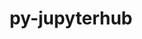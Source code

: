 ---
title: "py-jupyterhub"
layout: cache
categories: [package, develop]
meta: {"compilers": ["none"], "num_specs": 48, "num_specs_by_stack": {"e4s": 23, "e4s-neoverse-v2": 25, "root": 48}, "oss": ["ubuntu22.04"], "platforms": ["linux"], "stacks": ["e4s", "e4s-neoverse-v2", "root"], "targets": ["neoverse_v2", "x86_64_v3"], "versions": ["1.4.1"]}
spec_details: [{"compiler": "none", "hash": "2j6zezh6awm6xb2cqyzi3aldowxr6qaf", "os": "ubuntu22.04", "platform": "linux", "size": "-", "stacks": ["e4s-neoverse-v2", "root"], "target": "neoverse_v2", "variants": ["build_system=python_pip"], "versions": ["1.4.1"]}, {"compiler": "none", "hash": "2votdtqvtkhsdneeqliriezrdp2rmebn", "os": "ubuntu22.04", "platform": "linux", "size": "-", "stacks": ["e4s", "root"], "target": "x86_64_v3", "variants": ["build_system=python_pip"], "versions": ["1.4.1"]}, {"compiler": "none", "hash": "36ldkq4dj67jxaouv6x3bcf5pu36hls7", "os": "ubuntu22.04", "platform": "linux", "size": "-", "stacks": ["e4s", "root"], "target": "x86_64_v3", "variants": ["build_system=python_pip"], "versions": ["1.4.1"]}, {"compiler": "none", "hash": "3j5ytozakubjkpbafhgntv3t5dg76aaz", "os": "ubuntu22.04", "platform": "linux", "size": "-", "stacks": ["e4s-neoverse-v2", "root"], "target": "neoverse_v2", "variants": ["build_system=python_pip"], "versions": ["1.4.1"]}, {"compiler": "none", "hash": "3qpox6obmxijiu5zwtrb7chhgtyf7jai", "os": "ubuntu22.04", "platform": "linux", "size": "-", "stacks": ["e4s-neoverse-v2", "root"], "target": "neoverse_v2", "variants": ["build_system=python_pip"], "versions": ["1.4.1"]}, {"compiler": "none", "hash": "3wpx7w6bhc4wh5tlgfo2pje5doi53jeo", "os": "ubuntu22.04", "platform": "linux", "size": "-", "stacks": ["e4s-neoverse-v2", "root"], "target": "neoverse_v2", "variants": ["build_system=python_pip"], "versions": ["1.4.1"]}, {"compiler": "none", "hash": "4kynhfkkth5n3vidwaromgxwt4cu3fjo", "os": "ubuntu22.04", "platform": "linux", "size": "-", "stacks": ["e4s", "root"], "target": "x86_64_v3", "variants": ["build_system=python_pip"], "versions": ["1.4.1"]}, {"compiler": "none", "hash": "5g6mnhjs6ydfu2pugbdig6yzs3bmx7im", "os": "ubuntu22.04", "platform": "linux", "size": "-", "stacks": ["e4s", "root"], "target": "x86_64_v3", "variants": ["build_system=python_pip"], "versions": ["1.4.1"]}, {"compiler": "none", "hash": "6g5sxcc43vbvclj46ctzzunn3tfxk4bc", "os": "ubuntu22.04", "platform": "linux", "size": "-", "stacks": ["e4s", "root"], "target": "x86_64_v3", "variants": ["build_system=python_pip"], "versions": ["1.4.1"]}, {"compiler": "none", "hash": "6lordegtra7nkyx5jbqmbysstc62fzru", "os": "ubuntu22.04", "platform": "linux", "size": "-", "stacks": ["e4s-neoverse-v2", "root"], "target": "neoverse_v2", "variants": ["build_system=python_pip"], "versions": ["1.4.1"]}, {"compiler": "none", "hash": "7cxrfqhjfvxrglr7tyelglhero52rzvd", "os": "ubuntu22.04", "platform": "linux", "size": "-", "stacks": ["e4s", "root"], "target": "x86_64_v3", "variants": ["build_system=python_pip"], "versions": ["1.4.1"]}, {"compiler": "none", "hash": "7kqjjyooqvwbunjdrrt57t3g7z4frgq7", "os": "ubuntu22.04", "platform": "linux", "size": "-", "stacks": ["e4s", "root"], "target": "x86_64_v3", "variants": ["build_system=python_pip"], "versions": ["1.4.1"]}, {"compiler": "none", "hash": "7lcuppyxq6xp6qelfu6wh47qtwvmgfvc", "os": "ubuntu22.04", "platform": "linux", "size": "-", "stacks": ["e4s", "root"], "target": "x86_64_v3", "variants": ["build_system=python_pip"], "versions": ["1.4.1"]}, {"compiler": "none", "hash": "amzq6tjntmrkx26pm4taockku2xiv3ig", "os": "ubuntu22.04", "platform": "linux", "size": "-", "stacks": ["e4s-neoverse-v2", "root"], "target": "neoverse_v2", "variants": ["build_system=python_pip"], "versions": ["1.4.1"]}, {"compiler": "none", "hash": "bx7wiwxt4gljoorlumq6hoeen37ck2du", "os": "ubuntu22.04", "platform": "linux", "size": "-", "stacks": ["e4s", "root"], "target": "x86_64_v3", "variants": ["build_system=python_pip"], "versions": ["1.4.1"]}, {"compiler": "none", "hash": "c44ngci37qhczqeyvsjxgdkda5b43u4y", "os": "ubuntu22.04", "platform": "linux", "size": "-", "stacks": ["e4s", "root"], "target": "x86_64_v3", "variants": ["build_system=python_pip"], "versions": ["1.4.1"]}, {"compiler": "none", "hash": "eomnwl7frptailopnxqv3x624czob4eu", "os": "ubuntu22.04", "platform": "linux", "size": "-", "stacks": ["e4s", "root"], "target": "x86_64_v3", "variants": ["build_system=python_pip"], "versions": ["1.4.1"]}, {"compiler": "none", "hash": "g5stz65ia54nurdz2jahrizxm6dx6upg", "os": "ubuntu22.04", "platform": "linux", "size": "-", "stacks": ["e4s", "root"], "target": "x86_64_v3", "variants": ["build_system=python_pip"], "versions": ["1.4.1"]}, {"compiler": "none", "hash": "hgorattetlu3s5xqutqkkavdvdx4e4qv", "os": "ubuntu22.04", "platform": "linux", "size": "-", "stacks": ["e4s-neoverse-v2", "root"], "target": "neoverse_v2", "variants": ["build_system=python_pip"], "versions": ["1.4.1"]}, {"compiler": "none", "hash": "hml6vl5du7yvyjfxhmcqar3bt5h25vaz", "os": "ubuntu22.04", "platform": "linux", "size": "-", "stacks": ["e4s", "root"], "target": "x86_64_v3", "variants": ["build_system=python_pip"], "versions": ["1.4.1"]}, {"compiler": "none", "hash": "idggkgf6htofit4k236pjcj7bncgi4sg", "os": "ubuntu22.04", "platform": "linux", "size": "-", "stacks": ["e4s-neoverse-v2", "root"], "target": "neoverse_v2", "variants": ["build_system=python_pip"], "versions": ["1.4.1"]}, {"compiler": "none", "hash": "ig4pxa2674y42erygzczvusv3gny3w3c", "os": "ubuntu22.04", "platform": "linux", "size": "-", "stacks": ["e4s-neoverse-v2", "root"], "target": "neoverse_v2", "variants": ["build_system=python_pip"], "versions": ["1.4.1"]}, {"compiler": "none", "hash": "j6wn65sya7d47zpruxms2vdcddg453im", "os": "ubuntu22.04", "platform": "linux", "size": "-", "stacks": ["e4s-neoverse-v2", "root"], "target": "neoverse_v2", "variants": ["build_system=python_pip"], "versions": ["1.4.1"]}, {"compiler": "none", "hash": "jgavdwbhx4ruo4roctzignvrvuhdsocq", "os": "ubuntu22.04", "platform": "linux", "size": "-", "stacks": ["e4s-neoverse-v2", "root"], "target": "neoverse_v2", "variants": ["build_system=python_pip"], "versions": ["1.4.1"]}, {"compiler": "none", "hash": "mo77uutthdv4teaow6hqoq65vykvqxp6", "os": "ubuntu22.04", "platform": "linux", "size": "-", "stacks": ["e4s", "root"], "target": "x86_64_v3", "variants": ["build_system=python_pip"], "versions": ["1.4.1"]}, {"compiler": "none", "hash": "oh2yicwjikxh4zjfqevbayupeznuu5rv", "os": "ubuntu22.04", "platform": "linux", "size": "-", "stacks": ["e4s-neoverse-v2", "root"], "target": "neoverse_v2", "variants": ["build_system=python_pip"], "versions": ["1.4.1"]}, {"compiler": "none", "hash": "pac556oinfu2ifzla2z7hayttofrxp6z", "os": "ubuntu22.04", "platform": "linux", "size": "-", "stacks": ["e4s", "root"], "target": "x86_64_v3", "variants": ["build_system=python_pip"], "versions": ["1.4.1"]}, {"compiler": "none", "hash": "pbkzah7hntorywjwetrnioquw5bqywn3", "os": "ubuntu22.04", "platform": "linux", "size": "-", "stacks": ["e4s-neoverse-v2", "root"], "target": "neoverse_v2", "variants": ["build_system=python_pip"], "versions": ["1.4.1"]}, {"compiler": "none", "hash": "qfmvjnhr2ufcpl7kdncejmor5ed5xqtu", "os": "ubuntu22.04", "platform": "linux", "size": "-", "stacks": ["e4s-neoverse-v2", "root"], "target": "neoverse_v2", "variants": ["build_system=python_pip"], "versions": ["1.4.1"]}, {"compiler": "none", "hash": "rxyqfstthemg7eexo7sq24z6fbv4fgia", "os": "ubuntu22.04", "platform": "linux", "size": "-", "stacks": ["e4s", "root"], "target": "x86_64_v3", "variants": ["build_system=python_pip"], "versions": ["1.4.1"]}, {"compiler": "none", "hash": "tnq6ldzmib2ecyj4qbixne6qilzjb7eo", "os": "ubuntu22.04", "platform": "linux", "size": "-", "stacks": ["e4s", "root"], "target": "x86_64_v3", "variants": ["build_system=python_pip"], "versions": ["1.4.1"]}, {"compiler": "none", "hash": "tw7oefre4fuceii333vbl3hefrq6y7rt", "os": "ubuntu22.04", "platform": "linux", "size": "-", "stacks": ["e4s", "root"], "target": "x86_64_v3", "variants": ["build_system=python_pip"], "versions": ["1.4.1"]}, {"compiler": "none", "hash": "u4n4nkhl7lfyw55yqq4ypspyivn2hlzn", "os": "ubuntu22.04", "platform": "linux", "size": "-", "stacks": ["e4s", "root"], "target": "x86_64_v3", "variants": ["build_system=python_pip"], "versions": ["1.4.1"]}, {"compiler": "none", "hash": "uevrmers5urbs4ri427us5sogd3qfitr", "os": "ubuntu22.04", "platform": "linux", "size": "-", "stacks": ["e4s-neoverse-v2", "root"], "target": "neoverse_v2", "variants": ["build_system=python_pip"], "versions": ["1.4.1"]}, {"compiler": "none", "hash": "usocy2gay5bx7qnjzqldp7un54nylsbk", "os": "ubuntu22.04", "platform": "linux", "size": "-", "stacks": ["e4s", "root"], "target": "x86_64_v3", "variants": ["build_system=python_pip"], "versions": ["1.4.1"]}, {"compiler": "none", "hash": "v4ozfizda3rjah6kzimlishkjxk2pgtz", "os": "ubuntu22.04", "platform": "linux", "size": "-", "stacks": ["e4s-neoverse-v2", "root"], "target": "neoverse_v2", "variants": ["build_system=python_pip"], "versions": ["1.4.1"]}, {"compiler": "none", "hash": "vsl7i5llkd7tv556xvnjvexgdpkk5yq5", "os": "ubuntu22.04", "platform": "linux", "size": "-", "stacks": ["e4s-neoverse-v2", "root"], "target": "neoverse_v2", "variants": ["build_system=python_pip"], "versions": ["1.4.1"]}, {"compiler": "none", "hash": "vt4h4ogw4xclzhtvlf4ujzvd6z6qtddi", "os": "ubuntu22.04", "platform": "linux", "size": "-", "stacks": ["e4s-neoverse-v2", "root"], "target": "neoverse_v2", "variants": ["build_system=python_pip"], "versions": ["1.4.1"]}, {"compiler": "none", "hash": "wu4c6qpzfbbrzed7mat3d6osojhcoxxd", "os": "ubuntu22.04", "platform": "linux", "size": "-", "stacks": ["e4s-neoverse-v2", "root"], "target": "neoverse_v2", "variants": ["build_system=python_pip"], "versions": ["1.4.1"]}, {"compiler": "none", "hash": "x5gpnu2euuvrn2ers4umruo4r342e525", "os": "ubuntu22.04", "platform": "linux", "size": "-", "stacks": ["e4s-neoverse-v2", "root"], "target": "neoverse_v2", "variants": ["build_system=python_pip"], "versions": ["1.4.1"]}, {"compiler": "none", "hash": "xbwxk4gxmpf6p7fo7qkdu7d5ttcg4ar7", "os": "ubuntu22.04", "platform": "linux", "size": "-", "stacks": ["e4s", "root"], "target": "x86_64_v3", "variants": ["build_system=python_pip"], "versions": ["1.4.1"]}, {"compiler": "none", "hash": "xgdg5m4p3tsqgdwhht5mmtkel3exjvpd", "os": "ubuntu22.04", "platform": "linux", "size": "-", "stacks": ["e4s", "root"], "target": "x86_64_v3", "variants": ["build_system=python_pip"], "versions": ["1.4.1"]}, {"compiler": "none", "hash": "ydqd7owt75su6vanxwacw4t2vgavfohi", "os": "ubuntu22.04", "platform": "linux", "size": "-", "stacks": ["e4s-neoverse-v2", "root"], "target": "neoverse_v2", "variants": ["build_system=python_pip"], "versions": ["1.4.1"]}, {"compiler": "none", "hash": "yotdx5kaiahmfpught535j73uz7ckr7w", "os": "ubuntu22.04", "platform": "linux", "size": "-", "stacks": ["e4s-neoverse-v2", "root"], "target": "neoverse_v2", "variants": ["build_system=python_pip"], "versions": ["1.4.1"]}, {"compiler": "none", "hash": "ywoc4q72da7tql7jz64gzfd3gkmw3bb4", "os": "ubuntu22.04", "platform": "linux", "size": "-", "stacks": ["e4s-neoverse-v2", "root"], "target": "neoverse_v2", "variants": ["build_system=python_pip"], "versions": ["1.4.1"]}, {"compiler": "none", "hash": "yxhlkbw7ppbndfffmopqrgbkcc3tymup", "os": "ubuntu22.04", "platform": "linux", "size": "-", "stacks": ["e4s", "root"], "target": "x86_64_v3", "variants": ["build_system=python_pip"], "versions": ["1.4.1"]}, {"compiler": "none", "hash": "zfi3fpw25eu74yvh2dczokp2abyuhbxw", "os": "ubuntu22.04", "platform": "linux", "size": "-", "stacks": ["e4s-neoverse-v2", "root"], "target": "neoverse_v2", "variants": ["build_system=python_pip"], "versions": ["1.4.1"]}, {"compiler": "none", "hash": "zfsf3a7svzivumlbopjtpqgrqlwsxsdm", "os": "ubuntu22.04", "platform": "linux", "size": "-", "stacks": ["e4s-neoverse-v2", "root"], "target": "neoverse_v2", "variants": ["build_system=python_pip"], "versions": ["1.4.1"]}]
---